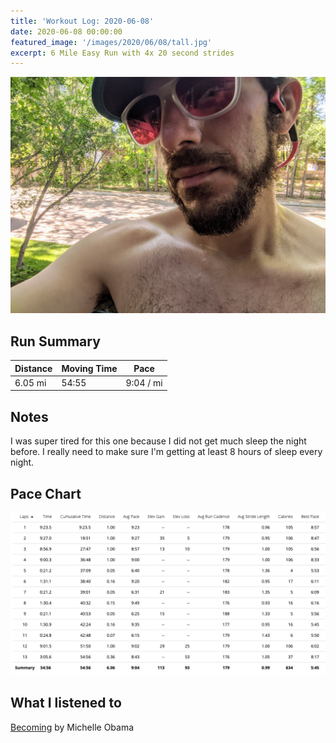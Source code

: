 ```yaml
---
title: 'Workout Log: 2020-06-08'
date: 2020-06-08 00:00:00
featured_image: '/images/2020/06/08/tall.jpg'
excerpt: 6 Mile Easy Run with 4x 20 second strides
---
```


![](/images/2020/06/08/wide.jpg)


## Run Summary

| Distance   | Moving Time          	| Pace        |
|------------|------------------------|-------------|
|  6.05 mi   |    54:55               |  9:04 / mi  |

## Notes

I was super tired for this one because I did not get much sleep the night before. I really need to make sure I'm getting at least 8 hours of sleep every night.

## Pace Chart

![](/images/2020/06/08/splits.png)

## What I listened to
[Becoming](https://www.goodreads.com/book/show/38746485-becoming) by Michelle Obama

